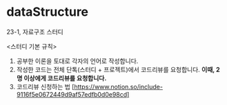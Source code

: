 # dataStructure

23-1, 자료구조 스터디

<스터디 기본 규칙>

1. 공부한 이론을 토대로 각자의 언어로 작성합니다.
2. 작성한 코드는 전체 단톡(스터디 + 프로젝트)에서 코드리뷰를 요청합니다.
   **이때, 2명 이상에게 코드리뷰를 요청합니다.**
3. 코드리뷰 신청하는 법 [https://www.notion.so/include-9116f5e0672449d9af57edfb0d0e98cd]

